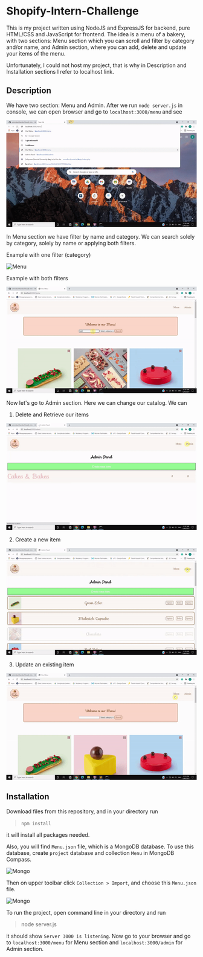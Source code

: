 # Shopify-Intern-Challenge
This is my project written using NodeJS and ExpressJS for backend, pure HTML/CSS and JavaScript for frontend.
The idea is a menu of a bakery, with two sections: Menu section which you can scroll and filter by category and/or name, and Admin section, where you can add, delete and update your items of the menu.

Unfortunately, I could not host my project, that is why in Description and Installation sections I refer to localhost link.  

## Description
We have two section: Menu and Admin. After we run ```node server.js``` in console, we can open browser and go to ```localhost:3000/menu``` and see  

![Menu](/gifs/menu.gif)  

In Menu section we have filter by name and category. We can search solely by category, solely by name or applying both filters.  

Example with one filter (category)  

![Menu](/gifs/category.gif)  

Example with both filters  

![Menu](/gifs/catname.gif)  

Now let's go to Admin section. Here we can change our catalog. We can  
1) Delete and Retrieve our items  

![Admin](/gifs/delret.gif)  

2) Create a new item  

![Admin](/gifs/create.gif)  

3) Update an existing item  

![Admin](/gifs/upd.gif)  

## Installation
Download files from this repository, and in your directory run 
> ``` npm install ```
> >
it will install all packages needed.  

Also, you will find ```Menu.json``` file, which is a MongoDB database. To use this database, create ```project``` database and collection ```Menu``` in MongoDB Compass.  

![Mongo](/gifs/mongo.gif)  

Then on upper toolbar click ```Collection > Import```, and choose this ```Menu.json``` file.  

![Mongo](/gifs/jsonmongo.gif)  

To run the project, open command line in your directory and run
> node server.js
> >
it should show ```Server 3000 is listening```. Now go to your browser and go to ```localhost:3000/menu``` for Menu section and ```localhost:3000/admin``` for Admin section.
